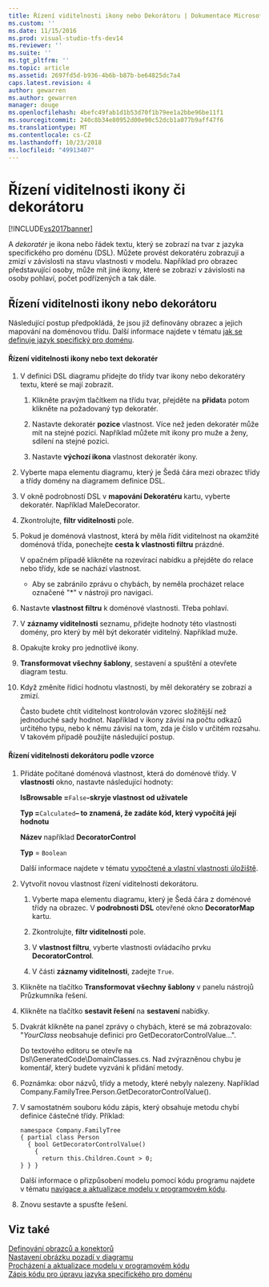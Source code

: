 ```yaml
---
title: Řízení viditelnosti ikony nebo Dekorátoru | Dokumentace Microsoftu
ms.custom: ''
ms.date: 11/15/2016
ms.prod: visual-studio-tfs-dev14
ms.reviewer: ''
ms.suite: ''
ms.tgt_pltfrm: ''
ms.topic: article
ms.assetid: 2697fd5d-b936-4b6b-b87b-be64825dc7a4
caps.latest.revision: 4
author: gewarren
ms.author: gewarren
manager: douge
ms.openlocfilehash: 4befc49fab1d1b53d70f1b79ee1a2bbe96be11f1
ms.sourcegitcommit: 240c8b34e80952d00e90c52dcb1a077b9aff47f6
ms.translationtype: MT
ms.contentlocale: cs-CZ
ms.lasthandoff: 10/23/2018
ms.locfileid: "49913407"
---
```

# <a name="controlling-the-visibility-of-an-icon-or-decorator"></a>Řízení viditelnosti ikony či dekorátoru
[!INCLUDE[vs2017banner](../includes/vs2017banner.md)]

A *dekoratér* je ikona nebo řádek textu, který se zobrazí na tvar z jazyka specifického pro doménu (DSL). Můžete provést dekoratéru zobrazují a zmizí v závislosti na stavu vlastnosti v modelu. Například pro obrazec představující osoby, může mít jiné ikony, které se zobrazí v závislosti na osoby pohlaví, počet podřízených a tak dále.  
  
## <a name="controlling-the-visibility-of-an-icon-or-decorator"></a>Řízení viditelnosti ikony nebo dekorátoru  
 Následující postup předpokládá, že jsou již definovány obrazec a jejich mapování na doménovou třídu. Další informace najdete v tématu [jak se definuje jazyk specifický pro doménu](../modeling/how-to-define-a-domain-specific-language.md).  
  
#### <a name="to-control-the-visibility-of-an-icon-or-text-decorator"></a>Řízení viditelnosti ikony nebo text dekoratér  
  
1. V definici DSL diagramu přidejte do třídy tvar ikony nebo dekoratéry textu, které se mají zobrazit.  
  
   1.  Klikněte pravým tlačítkem na třídu tvar, přejděte na **přidat**a potom klikněte na požadovaný typ dekoratér.  
  
   2.  Nastavte dekoratér **pozice** vlastnost. Více než jeden dekoratér může mít na stejné pozici. Například můžete mít ikony pro muže a ženy, sdílení na stejné pozici.  
  
   3.  Nastavte **výchozí ikona** vlastnost dekoratér ikony.  
  
2. Vyberte mapa elementu diagramu, který je Šedá čára mezi obrazec třídy a třídy domény na diagramem definice DSL.  
  
3. V okně podrobností DSL v **mapování Dekoratéru** kartu, vyberte dekoratér. Například MaleDecorator.  
  
4. Zkontrolujte, **filtr viditelnosti** pole.  
  
5. Pokud je doménová vlastnost, která by měla řídit viditelnost na okamžité doménová třída, ponechejte **cesta k vlastnosti filtru** prázdné.  
  
    V opačném případě klikněte na rozevírací nabídku a přejděte do relace nebo třídy, kde se nachází vlastnost.  
  
   -   Aby se zabránilo zprávu o chybách, by neměla procházet relace označené "*" v nástroji pro navigaci.  
  
6. Nastavte **vlastnost filtru** k doménové vlastnosti. Třeba pohlaví.  
  
7. V **záznamy viditelnosti** seznamu, přidejte hodnoty této vlastnosti domény, pro který by měl být dekoratér viditelný. Například muže.  
  
8. Opakujte kroky pro jednotlivé ikony.  
  
9. **Transformovat všechny šablony**, sestavení a spuštění a otevřete diagram testu.  
  
10. Když změníte řídicí hodnotu vlastnosti, by měl dekoratéry se zobrazí a zmizí.  
  
    Často budete chtít viditelnost kontrolován vzorec složitější než jednoduché sady hodnot. Například v ikony závisí na počtu odkazů určitého typu, nebo k němu závisí na tom, zda je číslo v určitém rozsahu. V takovém případě použijte následující postup.  
  
#### <a name="to-control-the-visibility-of-a-decorator-based-on-a-formula"></a>Řízení viditelnosti dekorátoru podle vzorce  
  
1.  Přidáte počítané doménová vlastnost, která do doménové třídy. V **vlastnosti** okno, nastavte následující hodnoty:  
  
     **IsBrowsable =**`False`**-skryje vlastnost od uživatele**  
  
     **Typ =**`Calculated`**– to znamená, že zadáte kód, který vypočítá její hodnotu**  
  
     **Název** například **DecoratorControl**  
  
     **Typ** = `Boolean`  
  
     Další informace najdete v tématu [vypočtené a vlastní vlastnosti úložiště](../modeling/calculated-and-custom-storage-properties.md).  
  
2.  Vytvořit novou vlastnost řízení viditelnosti dekorátoru.  
  
    1.  Vyberte mapa elementu diagramu, který je Šedá čára z doménové třídy na obrazec. V **podrobnosti DSL** otevřené okno **DecoratorMap** kartu.  
  
    2.  Zkontrolujte, **filtr viditelnosti** pole.  
  
    3.  V **vlastnost filtru**, vyberte vlastnosti ovládacího prvku **DecoratorControl**.  
  
    4.  V části **záznamy viditelnosti**, zadejte `True`.  
  
3.  Klikněte na tlačítko **Transformovat všechny šablony** v panelu nástrojů Průzkumníka řešení.  
  
4.  Klikněte na tlačítko **sestavit řešení** na **sestavení** nabídky.  
  
5.  Dvakrát klikněte na panel zprávy o chybách, které se má zobrazovalo: "*YourClass* neobsahuje definici pro GetDecoratorControlValue...".  
  
     Do textového editoru se otevře na Dsl\GeneratedCode\DomainClasses.cs. Nad zvýrazněnou chybu je komentář, který budete vyzváni k přidání metody.  
  
6.  Poznámka: obor názvů, třídy a metody, které nebyly nalezeny.  Například Company.FamilyTree.Person.GetDecoratorControlValue().  
  
7.  V samostatném souboru kódu zápis, který obsahuje metodu chybí definice částečné třídy. Příklad:  
  
    ```  
    namespace Company.FamilyTree  
    { partial class Person  
      { bool GetDecoratorControlValue()  
        {  
          return this.Children.Count > 0;  
    } } }  
    ```  
  
     Další informace o přizpůsobení modelu pomocí kódu programu najdete v tématu [navigace a aktualizace modelu v programovém kódu](../modeling/navigating-and-updating-a-model-in-program-code.md).  
  
8.  Znovu sestavte a spusťte řešení.  
  
## <a name="see-also"></a>Viz také  
 [Definování obrazců a konektorů](../modeling/defining-shapes-and-connectors.md)   
 [Nastavení obrázku pozadí v diagramu](../modeling/setting-a-background-image-on-a-diagram.md)   
 [Procházení a aktualizace modelu v programovém kódu](../modeling/navigating-and-updating-a-model-in-program-code.md)   
 [Zápis kódu pro úpravu jazyka specifického pro doménu](../modeling/writing-code-to-customise-a-domain-specific-language.md)



